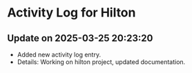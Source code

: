 # Activity Log for Hilton

## Update on 2025-03-25 20:23:20
- Added new activity log entry.
- Details: Working on hilton project, updated documentation.

